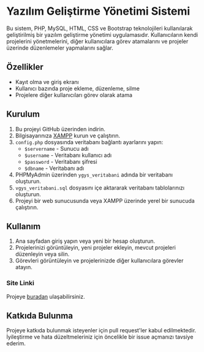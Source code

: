 # Yazılım Geliştirme Yönetimi Sistemi

Bu sistem, PHP, MySQL, HTML, CSS ve Bootstrap teknolojileri kullanılarak geliştirilmiş bir yazılım geliştirme yönetimi uygulamasıdır. Kullanıcıların kendi projelerini yönetmelerini, diğer kullanıcılara görev atamalarını ve projeler üzerinde düzenlemeler yapmalarını sağlar.

## Özellikler

- Kayıt olma ve giriş ekranı
- Kullanıcı bazında proje ekleme, düzenleme, silme
- Projelere diğer kullanıcıları görev olarak atama

## Kurulum

1. Bu projeyi GitHub üzerinden indirin.
2. Bilgisayarınıza [XAMPP](https://www.apachefriends.org/index.html) kurun ve çalıştırın.
3. `config.php` dosyasında veritabanı bağlantı ayarlarını yapın:
   - `$servername` - Sunucu adı
   - `$username` - Veritabanı kullanıcı adı
   - `$password` - Veritabanı şifresi
   - `$dbname` - Veritabanı adı
4. PHPMyAdmin üzerinden `ygys_veritabani` adında bir veritabanı oluşturun.
5. `vgys_veritabani.sql` dosyasını içe aktararak veritabanı tablolarınızı oluşturun.
6. Projeyi bir web sunucusunda veya XAMPP üzerinde yerel bir sunucuda çalıştırın.

## Kullanım

1. Ana sayfadan giriş yapın veya yeni bir hesap oluşturun.
2. Projelerinizi görüntüleyin, yeni projeler ekleyin, mevcut projeleri düzenleyin veya silin.
3. Görevleri görüntüleyin ve projelerinizde diğer kullanıcılara görevler atayın.

### Site Linki

Projeye [buradan](http://ygys.infinityfreeapp.com) ulaşabilirsiniz.

## Katkıda Bulunma

Projeye katkıda bulunmak isteyenler için pull request'ler kabul edilmektedir. İyileştirme ve hata düzeltmeleriniz için öncelikle bir issue açmanızı tavsiye ederim.




